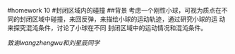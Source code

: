 #homework 10 
#封闭区域内的碰撞
##背景
考虑一个刚性小球，可视为质点在不同的封闭区域中碰撞，来回反弹，来描绘小球的运动轨迹，通过研究小球的运
动来探究混沌条件，讨论了小球在不同 封闭区域中的运动情况和混沌条件。

*致谢wangzhengwu和刘星辰同学*

